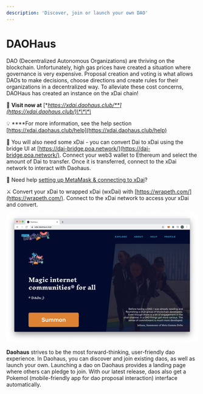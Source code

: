 ```yaml
---
description: 'Discover, join or launch your own DAO'
---
```


# DAOHaus

DAO \(Decentralized Autonomous Organizations\) are thriving on the blockchain. Unfortunately, high gas prices have created a situation where governance is very expensive. Proposal creation and voting is what allows DAOs to make decisions, choose directions and create rules for their organizations in a decentralized way. To alleviate these cost concerns, DAOHaus has created an instance on the xDai chain!

🏡 **Visit now at** [**https://xdai.daohaus.club/**](https://xdai.daohaus.club/)\*\*\*\*

💡 ****For more information, see the help section [https://xdai.daohaus.club/help](https://xdai.daohaus.club/help)

🤑 You will also need some xDai - you can convert Dai to xDai using the bridge UI at [https://dai-bridge.poa.network/](https://dai-bridge.poa.network/).  Connect your web3 wallet to Ethereum and select the amount of Dai to transfer. Once it is transferred, connect to the xDai network to interact with Daohaus.  

 🦊 Need help [setting up MetaMask & connecting to xDai](../../for-users/wallets/metamask/metamask-setup.md)?

⚔ Convert your xDai to wrapped xDai \(wxDai\) with [https://wrapeth.com/](https://wrapeth.com/). Connect to the xDai network to access your xDai and convert.

![](../../.gitbook/assets/daohaus.png)

**Daohaus** strives to be the most forward-thinking, user-friendly dao experience. In Daohaus, you can discover and join existing daos, as well as launch your own. Launching a dao on Daohaus provides a landing page where others can pledge to join. With our latest release, daos also get a Pokemol \(mobile-friendly app for dao proposal interaction\) interface automatically.

